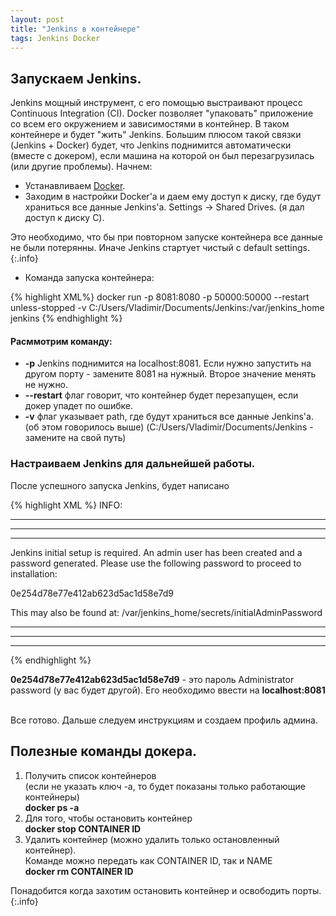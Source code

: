 ```yaml
---
layout: post
title: "Jenkins в контейнере"
tags: Jenkins Docker
---
```


## Запускаем Jenkins.
Jenkins мощный инструмент, с его помощью выстраивают процесс Continuous Integration (CI).
Docker позволяет "упаковать" приложение со всем его окружением и зависимостями в контейнер.
В таком контейнере и будет "жить" Jenkins. Большим плюсом такой связки (Jenkins + Docker) будет, что Jenkins поднимится автоматически (вместе с докером), если машина на которой он был перезагрузилась (или другие проблемы). Начнем:
<!--more-->
- Устанавливаем [Docker][Docker].
- Заходим в настройки Docker'а и даем ему доступ к диску, где будут храниться все данные Jenkins'а.
Settings -> Shared Drives. (я дал доступ к диску С).

Это необходимо, что бы при повторном запуске контейнера все данные не были потерянны. Иначе Jenkins стартует чистый с default settings.
{:.info}

- Команда запуска контейнера:

{% highlight XML%}
 docker run -p 8081:8080 -p 50000:50000 --restart unless-stopped  -v C:/Users/Vladimir/Documents/Jenkins:/var/jenkins_home jenkins
{% endhighlight %}
#### Расммотрим команду:
- __-p__ Jenkins поднимится на localhost:8081. Если нужно запустить на другом порту - замените 8081 на нужный. Второе значение менять не нужно.
- __--restart__ флаг говорит, что контейнер будет перезапущен, если докер упадет по ошибке.
- __-v__  флаг указывает path, где будут храниться все данные Jenkins'а. (об этом говорилось выше) (C:/Users/Vladimir/Documents/Jenkins - замените на свой путь)

### Настраиваем Jenkins для дальнейшей работы.
После успешного запуска Jenkins, будет написано

{% highlight XML %}
INFO:

*************************************************************
*************************************************************
*************************************************************

Jenkins initial setup is required. An admin user has been created and a password generated.
Please use the following password to proceed to installation:

0e254d78e77e412ab623d5ac1d58e7d9

This may also be found at: /var/jenkins_home/secrets/initialAdminPassword

*************************************************************
*************************************************************
*************************************************************
{% endhighlight %}

__0e254d78e77e412ab623d5ac1d58e7d9__ - это пароль Administrator password (у вас будет другой). Его необходимо ввести на __localhost:8081__

<br>Все готово. Дальше следуем инструкциям и создаем профиль админа.

## Полезные команды докера.
1.  Получить список контейнеров
 <br>(если не указать ключ -a, то будет показаны только работающие контейнеры)
<br>__docker ps -a__
2.  Для того, чтобы остановить контейнер
 <br>__docker stop CONTAINER ID__
3.  Удалить контейнер (можно удалить только остановленный контейнер).
  <br>Команде можно передать как CONTAINER ID, так и NAME
 <br>__docker rm CONTAINER ID__

Понадобится когда захотим остановить контейнер и освободить порты.
{:.info}


[Docker]:https://www.docker.com/ "Docker"
